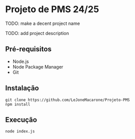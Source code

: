 # Projeto de PMS 24/25

TODO: make a decent project name

TODO: add project description

## Pré-requisitos
- Node.js
- Node Package Manager
- Git

## Instalação

```
git clone https://github.com/LeJoneMacarone/Projeto-PMS
npm install
```

## Execução

```
node index.js
```

